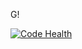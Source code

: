 G!

[![Code Health](https://landscape.io/github/dushko/G-/master/landscape.svg?style=flat)](https://landscape.io/github/dushko/G-/master)
